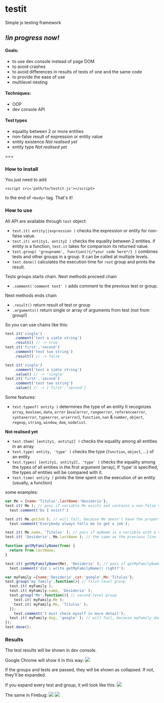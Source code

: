 testit
===================

Simple js testing framework

## *!in progress now!*


#### Goals:
  + to use dev console instead of page DOM
  + to avoid crashes
  + to avoid differences in results of tests of one and the same code
  + to provide the ease of use
  + multilevel nesting

#### Techniques:
  + OOP
  + dev console API

#### Test types
  + equality between 2 or more entities
  + non-false result of expression or entity value
  + entity existence *Not realised yet*
  + entity type *Not realised yet*

===

### How to install
You just need to add 
    
    <script src='path/to/testit.js'></script>

to the end of  `<body>` tag. That's it!

### How to use
All API are available through `test` object:

+ `test.it( entity||expression )` checks the expression or entity for non-false value.
+ `test.it( entity1, entity2 )` checks the equality between 2 entities.
  if entity is a function, `test.it` takes for comparison its returned value.
+ `test.group( 'groupname', function(){/*your code here*/} )` combines tests and other groups in a group. It can be called at multiple levels.
+ `test.done()` calculates the execution time for `root` group and prints the result.

Tests groups starts chain.
Next methods proceed chain
+ `.comment('comment text' )` adds comment to the previous test or group.

Next methods ends chain
+ `.result()` return result of test or group
+ `.arguments()` return single or array of arguments from test (not from group!)

So you can use chains like this:
```javascript
test.it('single')
    .comment('test a simle string')
    .result() // -> true
test.it('first','second')
    .comment('test two string')
    .result() // -> false

test.it('single')
    .comment('test a simle string')
    .value() // -> 'single'
test.it('first','second')
    .comment('test two string')
    .value() // -> ['first','second']
```

Some features:

+ `test.typeof( entity )` determines the type of an entity
  It recognizes `array`, `boolean`, `date`, `error` (`evalerror`, `rangeerror`, `referenceerror`, `syntaxerror`, `typeerror`, `urierror`), `function`, `nan` & `number`, `object`, `regexp`, `string`, `window`, `dom`, `nodelist`.

**Not realised yet**
+ `test.them( [entity1, entity2] )` checks the equality among all entities in an array
+ `test.type( entity, 'type' )` checks the type (`function`, `object`, ...) of an entity
+ `test.types( [entity1, entity2], 'type' )` checks the equality among the types of all entities in the first argument (array), If 'type' is specified, the types of entities will be compared with it.
+ `test.time( entity )` prints the time spent on the execution of an entity (usually, a function)

some examples:
```javascript
var Me = {name:'Titulus',lastName:'Desiderio'};
test.it( Me ); // pass if variable Me exists and contains a non-false value,e.g.'Titulus'
  test.comment('Do I exist?')

test.it( Me.getJob ); // will fail, because Me doesn't have the property `getJob`
  test.comment('Everybody always tells me to get a job');

test.it( Me.name, 'Titulus' ); // pass if myName is a variable with a value of 'Titulus'
test.it( 'Desiderio', Me.lastName ); // the same as the previous line

function getMyFamilyName(from) {
  return from.lastName;
}

test.it( getMyFamilyName(Me), 'Desiderio' ); // pass if getMyFamilyName(Me) returns 'Desiderio'
  test.comment('did i write getMyFamilyName() right?');

var myFamily ={name:'Desiderio',cat:'google',Me:'Titulus'};
test.group('my family',function(){ // first-level group
  test.it( myFamily );
  test.it( myFamily.name, 'Desiderio' );
  test.group('Me',function(){ // second-level group
    test.it( myFamily.Me );
    test.it( myFamily.Me, 'Titulus' );
  });
    test.comment('I must check myself in more detail');
  test.it( myFamily.dog, 'google' ); // will fail, because myFamily doesn't have the property `dog`
});
test.done();
```

### Results
The test results will be shown in dev console.

Google Chrome will show it in this way:
![](http://habrastorage.org/storage2/dfd/5b6/9a0/dfd5b69a0ff3a3e2296a64bb71eff0b5.png)

If the groups and tests are passed, they will be shown as collapsed. If not, they'll be expanded.

If you expand every test and group, it will look like this:
![](http://habrastorage.org/storage2/c82/ef2/b35/c82ef2b353ba1e3efcc997863116a0d4.png)

The same in Firebug:
![](http://habrastorage.org/storage2/fd4/78b/76b/fd478b76b810cd9f0ccaf3fe53a13e5b.png)
![](http://habrastorage.org/storage2/fe8/463/568/fe84635684a108368ae49a39964c5a0a.png)
